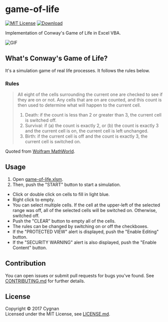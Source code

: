 # game-of-life

[![MIT License](http://img.shields.io/badge/license-MIT-cccc00.svg?style=flat)](LICENSE.md)
[![Download](https://img.shields.io/badge/download-the&nbsp;xlsm&nbsp;file-00c0f0.svg?style=flat)](https://github.com/cygnan/game-of-life/raw/master/game-of-life.xlsm)

Implementation of Conway's Game of Life in Excel VBA.

![GIF](https://user-images.githubusercontent.com/25865313/27192246-942392f4-5235-11e7-9bb1-d1ad0f52fce4.gif)

## What's Conway's Game of Life?

It's a simulation game of real life processes. It follows the rules below.

### Rules

> All eight of the cells surrounding the current one are checked to see if they are on or not. Any cells that are on are counted, and this count is then used to determine what will happen to the current cell.
>
>1. Death: if the count is less than 2 or greater than 3, the current cell is switched off.
>1. Survival: if (a) the count is exactly 2, or (b) the count is exactly 3 and the current cell is on, the current cell is left unchanged.
>1. Birth: if the current cell is off and the count is exactly 3, the current cell is switched on.

Quoted from [Wolfram MathWorld](http://mathworld.wolfram.com/GameofLife.html).

## Usage

1. Open [game-of-life.xlsm](https://github.com/cygnan/game-of-life/raw/master/game-of-life.xlsm).
1. Then, push the "START" button to start a simulation. 

- Click or double click on cells to fill in light blue.
- Right click to empty. 
- You can select multiple cells. If the cell at the upper-left of the selected range was off, all of the selected cells will be switched on. Otherwise, switched off.
- Push the "CLEAR" button to empty all of the cells.
- The rules can be changed by switching on or off the checkboxes.
- If the "PROTECTED VIEW" alert is displayed, push the "Enable Editing" button.
- If the "SECURITY WARNING" alert is also displayed, push the "Enable Content" button.

## Contribution

You can open issues or submit pull requests for bugs you've found. See [CONTRIBUTING.md](CONTRIBUTING.md) for further details.

## License

Copyright &copy; 2017 Cygnan  
Licensed under the MIT License, see [LICENSE.md](LICENSE.md).
